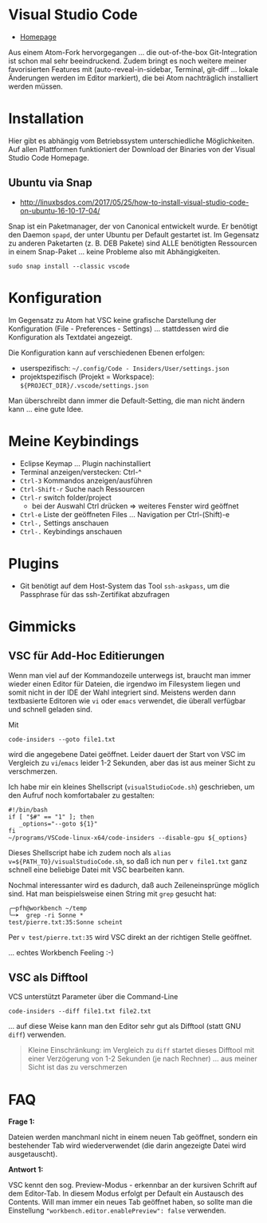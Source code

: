 # Visual Studio Code
* [Homepage](https://code.visualstudio.com/?wt.mc_id=DX_841432&utm_source=vscom&utm_medium=ms%20web&utm_campaign=VSCOM%20Home)

Aus einem Atom-Fork hervorgegangen ... die out-of-the-box Git-Integration ist schon mal sehr beeindruckend. Zudem bringt es noch weitere meiner favorisierten Features mit (auto-reveal-in-sidebar, Terminal, git-diff ... lokale Änderungen werden im Editor markiert), die bei Atom nachträglich installiert werden müssen. 

# Installation
Hier gibt es abhängig vom Betriebssystem unterschiedliche Möglichkeiten. Auf allen Plattformen funktioniert der Download der Binaries von der Visual Studio Code Homepage.

## Ubuntu via Snap
* http://linuxbsdos.com/2017/05/25/how-to-install-visual-studio-code-on-ubuntu-16-10-17-04/

Snap ist ein Paketmanager, der von Canonical entwickelt wurde. Er benötigt den Daemon `spapd`, der unter Ubuntu per Default gestartet ist. Im Gegensatz zu anderen Paketarten (z. B. DEB Pakete) sind ALLE benötigten Ressourcen in einem Snap-Paket ... keine Probleme also mit Abhängigkeiten.

```
sudo snap install --classic vscode
```

# Konfiguration
Im Gegensatz zu Atom hat VSC keine grafische Darstellung der Konfiguration (File - Preferences - Settings) ... stattdessen wird die Konfiguration als Textdatei angezeigt.

Die Konfiguration kann auf verschiedenen Ebenen erfolgen:

* userspezifisch: `~/.config/Code - Insiders/User/settings.json`
* projektspezifisch (Projekt = Workspace): `${PROJECT_DIR}/.vscode/settings.json` 

Man überschreibt dann immer die Default-Setting, die man nicht ändern kann ... eine gute Idee.

# Meine Keybindings
* Eclipse Keymap ... Plugin nachinstalliert
* Terminal anzeigen/verstecken: Ctrl-^
* `Ctrl-3` Kommandos anzeigen/ausführen
* `Ctrl-Shift-r` Suche nach Ressourcen
* `Ctrl-r` switch folder/project
  * bei der Auswahl Ctrl drücken => weiteres Fenster wird geöffnet
* `Ctrl-e` Liste der geöffneten Files ... Navigation per Ctrl-(Shift)-e
* `Ctrl-,` Settings anschauen
* `Ctrl-.` Keybindings anschauen 

# Plugins
* Git benötigt auf dem Host-System das Tool `ssh-askpass`, um die Passphrase für das ssh-Zertifikat abzufragen

# Gimmicks
## VSC für Add-Hoc Editierungen
Wenn man viel auf der Kommandozeile unterwegs ist, braucht man immer wieder einen Editor für Dateien, die irgendwo im Filesystem liegen und somit nicht in der IDE der Wahl integriert sind. Meistens werden dann textbasierte Editoren wie `vi` oder `emacs` verwendet, die überall verfügbar und schnell geladen sind.

Mit 

```
code-insiders --goto file1.txt
```

wird die angegebene Datei geöffnet. Leider dauert der Start von VSC im Vergleich zu `vi`/`emacs` leider 1-2 Sekunden, aber das ist aus meiner Sicht zu verschmerzen.

Ich habe mir ein kleines Shellscript (`visualStudioCode.sh`) geschrieben, um den Aufruf noch komfortabaler zu gestalten:

```
#!/bin/bash
if [ "$#" == "1" ]; then
   _options="--goto ${1}"
fi
~/programs/VSCode-linux-x64/code-insiders --disable-gpu ${_options}
```

Dieses Shellscript habe ich zudem noch als `alias v=${PATH_TO}/visualStudioCode.sh`, so daß ich nun per `v file1.txt` ganz schnell eine beliebige Datei mit VSC bearbeiten kann.

Nochmal interessanter wird es dadurch, daß auch Zeileneinsprünge möglich sind. Hat man beispielsweise einen String mit `grep` gesucht hat:

```
╭─pfh@workbench ~/temp  
╰─➤  grep -ri Sonne *    
test/pierre.txt:35:Sonne scheint
```

Per `v test/pierre.txt:35` wird VSC direkt an der richtigen Stelle geöffnet. 

... echtes Workbench Feeling :-)

## VSC als Difftool
VCS unterstützt Parameter über die Command-Line 

```
code-insiders --diff file1.txt file2.txt
```

... auf diese Weise kann man den Editor sehr gut als Difftool (statt GNU `diff`) verwenden. 

> Kleine Einschränkung: im Vergleich zu `diff` startet dieses Difftool mit einer Verzögerung von 1-2 Sekunden (je nach Rechner) ... aus meiner Sicht ist das zu verschmerzen

# FAQ

**Frage 1:** 

Dateien werden manchmanl nicht in einem neuen Tab geöffnet, sondern ein bestehender Tab wird wiederverwendet (die darin angezeigte Datei wird ausgetauscht).

**Antwort 1:**

VSC kennt den sog. Preview-Modus - erkennbar an der kursiven Schrift auf dem Editor-Tab. In diesem Modus erfolgt per Default ein Austausch des Contents. Will man immer ein neues Tab geöffnet haben, so sollte man die Einstellung `"workbench.editor.enablePreview": false` verwenden.


